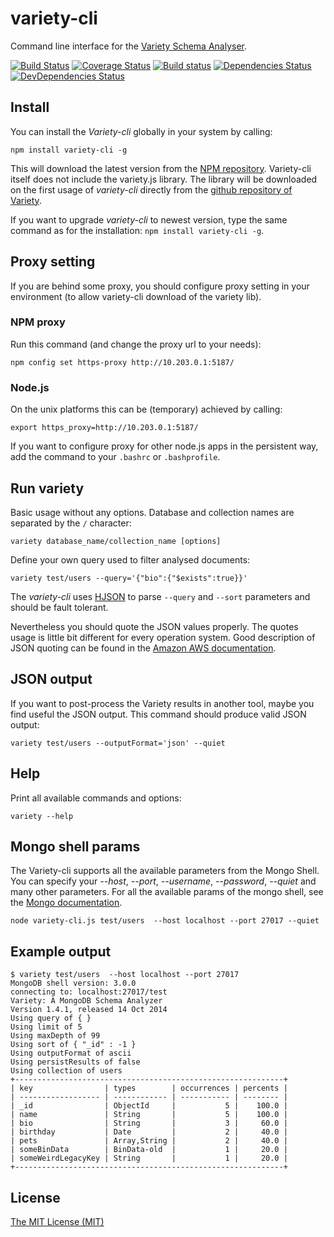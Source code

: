 # variety-cli

Command line interface for the [Variety Schema Analyser](https://github.com/variety/variety).

[![Build Status](https://travis-ci.org/variety/variety-cli.svg)](https://travis-ci.org/variety/variety-cli)
[![Coverage Status](https://coveralls.io/repos/variety/variety-cli/badge.svg)](https://coveralls.io/r/variety/variety-cli)
[![Build status](https://ci.appveyor.com/api/projects/status/3r6x00kf9sxpjeui?svg=true)](https://ci.appveyor.com/project/todvora/variety-cli)
[![Dependencies Status](https://david-dm.org/variety/variety-cli/status.svg)](https://david-dm.org/variety/variety-cli/)
[![DevDependencies Status](https://david-dm.org/variety/variety-cli/dev-status.svg)](https://david-dm.org/variety/variety-cli/#info=devDependencies)
## Install

You can install the *Variety-cli* globally in your system by calling:
```
npm install variety-cli -g
```
This will download the latest version from the [NPM repository](https://www.npmjs.com/package/variety-cli).
Variety-cli itself does not include the variety.js library. The library will be downloaded on the first usage
of *variety-cli* directly from the [github repository of Variety](https://raw.githubusercontent.com/variety/variety/master/variety.js).

If you want to upgrade *variety-cli* to newest version, type the same command as for the installation: ```npm install variety-cli -g```.

## Proxy setting

If you are behind some proxy, you should configure proxy setting in your environment (to allow variety-cli download of the variety lib).

### NPM proxy

Run this command (and change the proxy url to your needs):
```
npm config set https-proxy http://10.203.0.1:5187/
```

### Node.js
On the unix platforms this can be (temporary) achieved by calling:
 ```
export https_proxy=http://10.203.0.1:5187/

```
If you want to configure proxy for other node.js apps in the persistent way, add the command
to your ```.bashrc``` or ```.bashprofile```.

## Run variety

Basic usage without any options. Database and collection names are separated by the ```/``` character:
```
variety database_name/collection_name [options]
```

Define your own query used to filter analysed documents:

```
variety test/users --query='{"bio":{"$exists":true}}'
```

The *variety-cli* uses [HJSON](http://hjson.org/) to parse ```--query``` and ```--sort``` parameters and should be fault tolerant.

Nevertheless you should quote the JSON values properly. The quotes usage is little bit different for every operation system.
Good description of JSON quoting can be found in the [Amazon AWS documentation](https://docs.aws.amazon.com/cli/latest/userguide/cli-using-param.html#quoting-strings).

## JSON output
If you want to post-process the Variety results in another tool, maybe you find useful the
JSON output. This command should produce valid JSON output:

```
variety test/users --outputFormat='json' --quiet
```



## Help
Print all available commands and options:

```
variety --help
```

## Mongo shell params

The Variety-cli supports all the available parameters from the Mongo Shell.
You can specify your *--host*, *--port*, *--username*, *--password*, *--quiet* and many other parameters. For all the
available params of the mongo shell, see the [Mongo  documentation](http://docs.mongodb.org/manual/reference/program/mongo/).

```
node variety-cli.js test/users  --host localhost --port 27017 --quiet
```

## Example output
```
$ variety test/users  --host localhost --port 27017
MongoDB shell version: 3.0.0
connecting to: localhost:27017/test
Variety: A MongoDB Schema Analyzer
Version 1.4.1, released 14 Oct 2014
Using query of { }
Using limit of 5
Using maxDepth of 99
Using sort of { "_id" : -1 }
Using outputFormat of ascii
Using persistResults of false
Using collection of users
+------------------------------------------------------------+
| key                | types        | occurrences | percents |
| ------------------ | ------------ | ----------- | -------- |
| _id                | ObjectId     |           5 |    100.0 |
| name               | String       |           5 |    100.0 |
| bio                | String       |           3 |     60.0 |
| birthday           | Date         |           2 |     40.0 |
| pets               | Array,String |           2 |     40.0 |
| someBinData        | BinData-old  |           1 |     20.0 |
| someWeirdLegacyKey | String       |           1 |     20.0 |
+------------------------------------------------------------+
```

## License

[The MIT License (MIT)](https://raw.github.com/variety/variety-cli/master/LICENSE.md)
